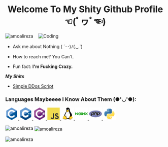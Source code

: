 <h1 align="center">Welcome To My Shity Github Profile ☜(ﾟヮﾟ☜)</h1>
<img align="right" alt="Coding" width="400" src="https://media.tenor.com/IVCnKbtTeRQAAAAM/programming-computer.gif">

<p align="left"> <img src="https://komarev.com/ghpvc/?username=amoalireza&label=Profile%20views&color=0e75b6&style=flat" alt="amoalireza" /> </p>

- Ask me about Nothing ( ´･･)ﾉ(._.`)

- How to reach me? You Can't.

- Fun fact: **I'm Fucking Crazy.**

***My Shits***
- [Simple DDos Script](https://github.com/AmoAlireza/ddos-py)

<h3 align="left">Languages Maybeeee I Know About Them (●'◡'●):</h3>
<p align="left"> <a href="https://www.cprogramming.com/" target="_blank" rel="noreferrer"> <img src="https://raw.githubusercontent.com/devicons/devicon/master/icons/c/c-original.svg" alt="c" width="40" height="40"/> </a> <a href="https://www.w3schools.com/cpp/" target="_blank" rel="noreferrer"> <img src="https://raw.githubusercontent.com/devicons/devicon/master/icons/cplusplus/cplusplus-original.svg" alt="cplusplus" width="40" height="40"/> </a> <a href="https://www.w3schools.com/cs/" target="_blank" rel="noreferrer"> <img src="https://raw.githubusercontent.com/devicons/devicon/master/icons/csharp/csharp-original.svg" alt="csharp" width="40" height="40"/> </a> <a href="https://developer.mozilla.org/en-US/docs/Web/JavaScript" target="_blank" rel="noreferrer"> <img src="https://raw.githubusercontent.com/devicons/devicon/master/icons/javascript/javascript-original.svg" alt="javascript" width="40" height="40"/> </a> <a href="https://www.linux.org/" target="_blank" rel="noreferrer"> <img src="https://raw.githubusercontent.com/devicons/devicon/master/icons/linux/linux-original.svg" alt="linux" width="40" height="40"/> </a> <a href="https://www.nginx.com" target="_blank" rel="noreferrer"> <img src="https://raw.githubusercontent.com/devicons/devicon/master/icons/nginx/nginx-original.svg" alt="nginx" width="40" height="40"/> </a> <a href="https://www.php.net" target="_blank" rel="noreferrer"> <img src="https://raw.githubusercontent.com/devicons/devicon/master/icons/php/php-original.svg" alt="php" width="40" height="40"/> </a> <a href="https://www.python.org" target="_blank" rel="noreferrer"> <img src="https://raw.githubusercontent.com/devicons/devicon/master/icons/python/python-original.svg" alt="python" width="40" height="40"/> </a> </p>
 
<p><img align="left" src="https://github-readme-stats.vercel.app/api/top-langs?username=amoalireza&show_icons=true&locale=en&layout=compact" alt="amoalireza" /></p>
<p>&nbsp;<img align="center" src="https://github-readme-stats.vercel.app/api?username=amoalireza&show_icons=true&locale=en" alt="amoalireza" /></p>
<p><img align="center" src="https://github-readme-streak-stats.herokuapp.com/?user=amoalireza&" alt="amoalireza" /></p>

